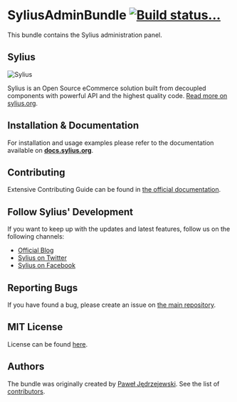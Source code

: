 SyliusAdminBundle [![Build status...](https://secure.travis-ci.org/Sylius/SyliusAdminBundle.png?branch=master)](http://travis-ci.org/Sylius/SyliusAdminBundle)
=================

This bundle contains the Sylius administration panel.

Sylius
------

![Sylius](https://dl.dropboxusercontent.com/u/46579820/sylius-logo.jpg)

Sylius is an Open Source eCommerce solution built from decoupled components with powerful API and the highest quality code. [Read more on sylius.org](http://sylius.org).

Installation & Documentation
----------------------------

For installation and usage examples please refer to the documentation available on [**docs.sylius.org**](http://docs.sylius.org).

Contributing
------------

Extensive Contributing Guide can be found in [the official documentation](http://docs.sylius.org/en/latest/contributing/index.html).

Follow Sylius' Development
--------------------------

If you want to keep up with the updates and latest features, follow us on the following channels:

* [Official Blog](https://sylius.org/blog)
* [Sylius on Twitter](https://twitter.com/Sylius)
* [Sylius on Facebook](https://facebook.com/SyliusEcommerce)

Reporting Bugs
--------------

If you have found a bug, please create an issue on [the main repository](https://github.com/Sylius/Sylius/issues).

MIT License
-----------

License can be found [here](https://github.com/Sylius/SyliusAdminBundle/blob/master/LICENSE).

Authors
-------

The bundle was originally created by [Paweł Jędrzejewski](http://pjedrzejewski.com).
See the list of [contributors](https://github.com/Sylius/SyliusAdminBundle/contributors).
